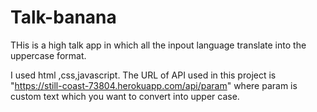 # Talk-banana

THis is a high talk app in which all the inpout language translate into the uppercase format.

I used html ,css,javascript.
The URL of API used in this project is "https://still-coast-73804.herokuapp.com/api/param"
where param is custom text which you want to convert into upper case.
